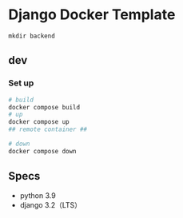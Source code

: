 # Django Docker Template

```
mkdir backend

```

## dev

### Set up

```bash
# build
docker compose build
# up
docker compose up
## remote container ##

# down
docker compose down
```

## Specs

- python 3.9
- django 3.2（LTS）
